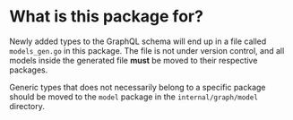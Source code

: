 # What is this package for?

Newly added types to the GraphQL schema will end up in a file called `models_gen.go` in this package. The file is not
under version control, and all models inside the generated file **must** be moved to their respective packages.

Generic types that does not necessarily belong to a specific package should be moved to the `model` package in the
`internal/graph/model` directory.
